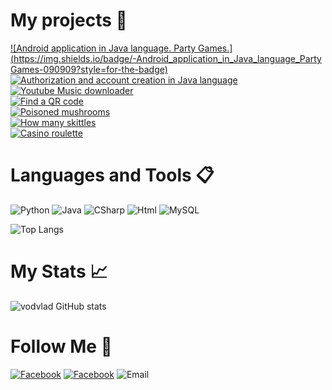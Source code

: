 # My projects 🌱  
[![Android application in Java language. Party Games.](https://img.shields.io/badge/-Android_application_in_Java_language_Party Games-090909?style=for-the-badge)](https://github.com/vodvlad/Party-Games)  
[![Authorization and account creation in Java language](https://img.shields.io/badge/-Authorization_and_account_creation_in_Java_language-090909?style=for-the-badge)](https://github.com/vodvlad/Java-login-with-mysql)  
[![Youtube Music downloader](https://img.shields.io/badge/-Youtube_Music_downloader-090909?style=for-the-badge)](https://github.com/vodvlad/YtmBot)  
[![Find a QR code](https://img.shields.io/badge/-Find_a_QR_code-090909?style=for-the-badge)](https://github.com/vodvlad/find-a-qr-code)  
[![Poisoned mushrooms](https://img.shields.io/badge/-Poisoned_mushrooms-090909?style=for-the-badge)](https://github.com/vodvlad/poisoned_mushrooms)  
[![How many skittles](https://img.shields.io/badge/-How_many_skittles-090909?style=for-the-badge)](https://github.com/vodvlad/how-many-skittles)  
[![Casino roulette](https://img.shields.io/badge/-Casino_roulette-090909?style=for-the-badge)](https://github.com/vodvlad/casino-roulette)  

# Languages and Tools 📋
![Python](https://img.shields.io/badge/-Python-090909?style=for-the-badge&logo=python)
![Java](https://img.shields.io/badge/-Java_&_JavaScript-090909?style=for-the-badge&logo=javascript)
![CSharp](https://img.shields.io/badge/-C_Sharp-090909?style=for-the-badge&logo=csharp)
![Html](https://img.shields.io/badge/-Html_&_CSS-090909?style=for-the-badge&logo=html5)
![MySQL](https://img.shields.io/badge/-MySQL-090909?style=for-the-badge&logo=mysql)

![Top Langs](https://github-readme-stats.vercel.app/api/top-langs/?username=vodvlad&layout=compact&theme=dark)

# My Stats 📈
![vodvlad GitHub stats](https://github-readme-stats.vercel.app/api?username=vodvlad&hide=stars,prs,issues&show_icons=true&theme=dark)

# Follow Me 👋
[![Facebook](https://img.shields.io/badge/-LinkedIn-090909?style=for-the-badge&logo=linkedin)](https://www.linkedin.com/in/vladyslav-vodopianov-955129256/)
[![Facebook](https://img.shields.io/badge/-Facebook-090909?style=for-the-badge&logo=facebook)](https://www.facebook.com/people/Vladyslav-Vodopianov/100009722350174/)
![Email](https://img.shields.io/badge/-vodvlad2001@gmail.com-090909?style=for-the-badge&logo=gmail)


<!---
- 👋 Hi, I’m @vodvlad
- 👀 I’m interested in ...
- 🌱 I’m currently learning ...
- 💞️ I’m looking to collaborate on ...
- 📫 How to reach me ...  
--->
